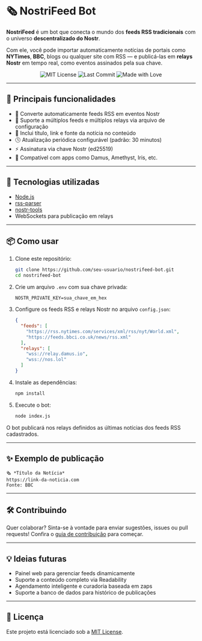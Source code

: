 # 🗞️ NostriFeed Bot

**NostriFeed** é um bot que conecta o mundo dos **feeds RSS tradicionais** com o universo **descentralizado do Nostr**.

Com ele, você pode importar automaticamente notícias de portais como **NYTimes**, **BBC**, blogs ou qualquer site com RSS — e publicá-las em **relays Nostr** em tempo real, como eventos assinados pela sua chave.

<p align="center">
  <img src="https://img.shields.io/github/license/drexduarte/nostrifeed-bot" alt="MIT License">
  <img src="https://img.shields.io/github/last-commit/drexduarte/nostrifeed-bot" alt="Last Commit">
  <img src="https://img.shields.io/badge/made%20with-%E2%9D%A4-orange" alt="Made with Love">
</p>

---

## 🚀 Principais funcionalidades

- 🔁 Converte automaticamente feeds RSS em eventos Nostr
- 🧠 Suporte a múltiplos feeds e múltiplos relays via arquivo de configuração
- 🧵 Inclui título, link e fonte da notícia no conteúdo
- 🕓 Atualização periódica configurável (padrão: 30 minutos)
- ⚡ Assinatura via chave Nostr (ed25519)
- 💬 Compatível com apps como Damus, Amethyst, Iris, etc.

---

## 🧰 Tecnologias utilizadas

- [Node.js](https://nodejs.org)
- [rss-parser](https://www.npmjs.com/package/rss-parser)
- [nostr-tools](https://github.com/nbd-wtf/nostr-tools)
- WebSockets para publicação em relays

---

## 📦 Como usar

1. Clone este repositório:
   ```bash
   git clone https://github.com/seu-usuario/nostrifeed-bot.git
   cd nostrifeed-bot
   ```

2. Crie um arquivo `.env` com sua chave privada:
   ```env
   NOSTR_PRIVATE_KEY=sua_chave_em_hex
   ```

3. Configure os feeds RSS e relays Nostr no arquivo `config.json`:
   ```json
   {
     "feeds": [
       "https://rss.nytimes.com/services/xml/rss/nyt/World.xml",
       "https://feeds.bbci.co.uk/news/rss.xml"
     ],
     "relays": [
       "wss://relay.damus.io",
       "wss://nos.lol"
     ]
   }
   ```

4. Instale as dependências:
   ```bash
   npm install
   ```

5. Execute o bot:
   ```bash
   node index.js
   ```

O bot publicará nos relays definidos as últimas notícias dos feeds RSS cadastrados.

---

## ✨ Exemplo de publicação

```
🗞️ *Título da Notícia*
https://link-da-noticia.com
Fonte: BBC
```

---

## 🛠️ Contribuindo

Quer colaborar? Sinta-se à vontade para enviar sugestões, issues ou pull requests! Confira o [guia de contribuição](CONTRIBUTING.md) para começar.

---

## 💡 Ideias futuras

- Painel web para gerenciar feeds dinamicamente
- Suporte a conteúdo completo via Readability
- Agendamento inteligente e curadoria baseada em zaps
- Suporte a banco de dados para histórico de publicações

---

## 📄 Licença

Este projeto está licenciado sob a [MIT License](LICENSE).
